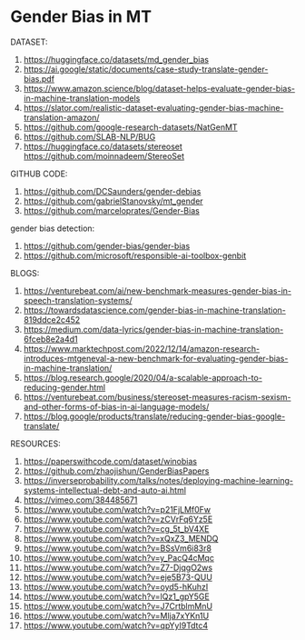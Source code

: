 # Gender Bias in MT

DATASET:
1. https://huggingface.co/datasets/md_gender_bias
2. https://ai.google/static/documents/case-study-translate-gender-bias.pdf
3. https://www.amazon.science/blog/dataset-helps-evaluate-gender-bias-in-machine-translation-models
4. https://slator.com/realistic-dataset-evaluating-gender-bias-machine-translation-amazon/
5. https://github.com/google-research-datasets/NatGenMT
6. https://github.com/SLAB-NLP/BUG
7. https://huggingface.co/datasets/stereoset
   https://github.com/moinnadeem/StereoSet


GITHUB CODE:
1. https://github.com/DCSaunders/gender-debias
2. https://github.com/gabrielStanovsky/mt_gender
3. https://github.com/marceloprates/Gender-Bias

  gender bias detection:
1. https://github.com/gender-bias/gender-bias
2. https://github.com/microsoft/responsible-ai-toolbox-genbit


BLOGS:
1. https://venturebeat.com/ai/new-benchmark-measures-gender-bias-in-speech-translation-systems/
2. https://towardsdatascience.com/gender-bias-in-machine-translation-819ddce2c452
3. https://medium.com/data-lyrics/gender-bias-in-machine-translation-6fceb8e2a4d1
4. https://www.marktechpost.com/2022/12/14/amazon-research-introduces-mtgeneval-a-new-benchmark-for-evaluating-gender-bias-in-machine-translation/
5. https://blog.research.google/2020/04/a-scalable-approach-to-reducing-gender.html
6. https://venturebeat.com/business/stereoset-measures-racism-sexism-and-other-forms-of-bias-in-ai-language-models/
7. https://blog.google/products/translate/reducing-gender-bias-google-translate/


RESOURCES:
1. https://paperswithcode.com/dataset/winobias
2. https://github.com/zhaojishun/GenderBiasPapers
3. https://inverseprobability.com/talks/notes/deploying-machine-learning-systems-intellectual-debt-and-auto-ai.html
4. https://vimeo.com/384485671
5. https://www.youtube.com/watch?v=p21FjLMf0Fw
6. https://www.youtube.com/watch?v=zCVrFq6Yz5E
7. https://www.youtube.com/watch?v=cg_5t_bV4XE
8. https://www.youtube.com/watch?v=xQxZ3_MENDQ
9. https://www.youtube.com/watch?v=BSsVm6i83r8
10. https://www.youtube.com/watch?v=y_PacQ4cMqc
11. https://www.youtube.com/watch?v=Z7-DjqgO2ws
12. https://www.youtube.com/watch?v=eje5B73-QUU
13. https://www.youtube.com/watch?v=oyd5-hKuhzI
14. https://www.youtube.com/watch?v=lQz1_gpY5GE
15. https://www.youtube.com/watch?v=J7CrtblmMnU
16. https://www.youtube.com/watch?v=Mlja7xYKn1U
17. https://www.youtube.com/watch?v=qpYyI9Tdtc4


